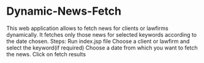 # Dynamic-News-Fetch
This web application allows to fetch news for clients or lawfirms dynamically.
It fetches only those news for selected keywords according to the date chosen.
Steps:
Run index.jsp file
Choose a client or lawfirm and select the keyword(if required)
Choose a date from which you want to fetch the news.
Click on fetch results
